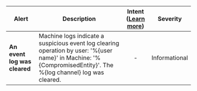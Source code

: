 |Alert|Description|Intent ([Learn more](#intentions))|Severity|
|----|----|:----:|--|
|**An event log was cleared**|Machine logs indicate a suspicious event log clearing operation by user: '%{user name}' in Machine: '%{CompromisedEntity}'. The %{log channel} log was cleared.|-|Informational|
